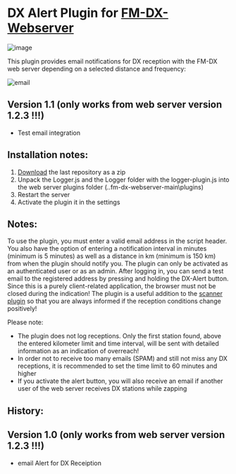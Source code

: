 # DX Alert Plugin for [FM-DX-Webserver](https://github.com/NoobishSVK/fm-dx-webserver)

![image](https://github.com/user-attachments/assets/09389c88-4a49-4b13-bc87-9432688af5f4)

This plugin provides email notifications for DX reception with the FM-DX web server depending on a selected distance and frequency:

![email](https://github.com/user-attachments/assets/f5b91972-d034-47b4-b297-245a43d4b01e)

## Version 1.1 (only works from web server version 1.2.3 !!!)

- Test email integration

## Installation notes:

1. [Download](https://github.com/Highpoint2000/DX-Alert/releases) the last repository as a zip
2. Unpack the Logger.js and the Logger folder with the logger-plugin.js into the web server plugins folder (..fm-dx-webserver-main\plugins) 
4. Restart the server
5. Activate the plugin it in the settings

## Notes: 

To use the plugin, you must enter a valid email address in the script header. You also have the option of entering a notification interval in minutes (minimum is 5 minutes) as well as a distance in km (minimum is 150 km) from when the plugin should notify you. The plugin can only be activated as an authenticated user or as an admin. After logging in, you can send a test email to the registered address by pressing and holding the DX-Alert button. Since this is a purely client-related application, the browser must not be closed during the indication! The plugin is a useful addition to the [scanner plugin](https://github.com/Highpoint2000/webserver-scanner) so that you are always informed if the reception conditions change positively!

Please note:

- The plugin does not log receptions. Only the first station found, above the entered kilometer limit and time interval, will be sent with detailed information as an indication of overreach!
- In order not to receive too many emails (SPAM) and still not miss any DX receptions, it is recommended to set the time limit to 60 minutes and higher
- If you activate the alert button, you will also receive an email if another user of the web server receives DX stations while zapping

## History: 

## Version 1.0 (only works from web server version 1.2.3 !!!)

- email Alert for DX Receiption
